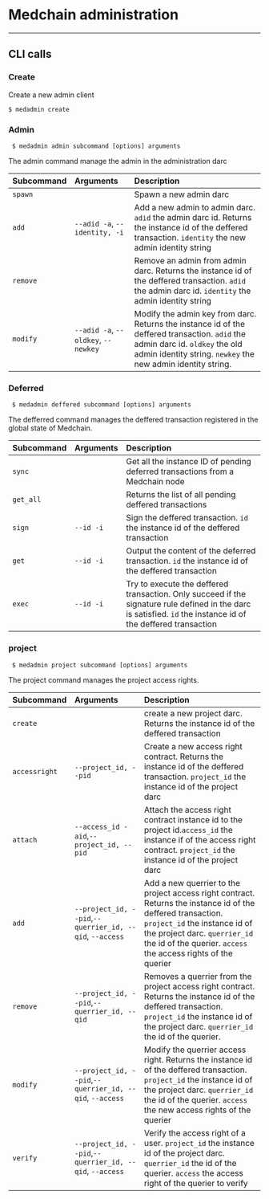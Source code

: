 # Medchain administration

-------

## CLI calls


### Create

Create a new admin client 

    $ medadmin create

### Admin

     $ medadmin admin subcommand [options] arguments

The admin command manage the admin in the administration darc   

| Subcommand                  | Arguments   | Description |
|:------------------------- |:--------- |:----------- |
| `spawn`                 |           | Spawn a new admin darc |
| `add`             | `--adid -a`, `--identity, -i`      | Add a new admin to admin darc. `adid` the admin darc id. Returns the instance id of the deffered transaction. `identity` the new admin identity string | `--adid -a`, `--identity, -i`     
| `remove`                 |           | Remove an admin from admin darc. Returns the instance id of the deffered transaction. `adid` the admin darc id. `identity` the admin identity string |
| `modify` | `--adid -a`, `--oldkey`, `--newkey`     | Modify the admin key from darc. Returns the instance id of the deffered transaction. `adid` the admin darc id. `oldkey` the old admin identity string. `newkey` the new admin identity string.|

### Deferred

     $ medadmin deffered subcommand [options] arguments

The defferred command manages the deffered transaction registered in the global state of Medchain.  

| Subcommand                   | Arguments   | Description |
|:------------------------- |:--------- |:----------- |
| `sync`                 |           | Get all the instance ID of pending deferred transactions from a Medchain node |
| `get_all`             |  | Returns the list of all pending deffered transactions | `--adid -a`, `--identity, -i`     
| `sign`                 |   `--id -i`        | Sign the deffered transaction. `id` the instance id of the deffered transaction|
| `get` | `--id -i` | Output the content of the deferred transaction. `id` the instance id of the deffered transaction |
| `exec` | `--id -i` | Try to execute the deffered transaction. Only succeed if the signature rule defined in the darc is satisfied. `id` the instance id of the deffered transaction |

### project

     $ medadmin project subcommand [options] arguments

The project command manages the project access rights.  

| Subcommand                  | Arguments   | Description |
|:------------------------- |:--------- |:----------- |
| `create`                 |           | create a new project darc. Returns the instance id of the deffered transaction |
| `accessright`             | `--project_id, --pid`  | Create a new access right contract. Returns the instance id of the deffered transaction. `project_id` the instance id of the project darc  | 
| `attach`                 |   `--access_id -aid`,`--project_id, --pid`        | Attach the access right contract instance id to the project id.`access_id` the instance if of the access right contract. `project_id` the instance id of the project darc |
| `add`                 | `--project_id, --pid`,`--querrier_id, --qid`, `--access`        | Add a new querrier to the project access right contract. Returns the instance id of the deffered transaction. `project_id` the instance id of the project darc. `querrier_id` the id of the querier.  `access` the access rights of the querier |
| `remove`                 | `--project_id, --pid`,`--querrier_id, --qid`       | Removes a querrier from the project access right contract. Returns the instance id of the deffered transaction. `project_id` the instance id of the project darc. `querrier_id` the id of the querier. |
| `modify`                 | `--project_id, --pid`,`--querrier_id, --qid`, `--access`        | Modify the querrier access right. Returns the instance id of the deffered transaction. `project_id` the instance id of the project darc. `querrier_id` the id of the querier.  `access` the new access rights of the querier |
| `verify`                 | `--project_id, --pid`,`--querrier_id, --qid`, `--access`        | Verify the access right of a user. `project_id` the instance id of the project darc. `querrier_id` the id of the querier.  `access` the access right of the querier to verify|

